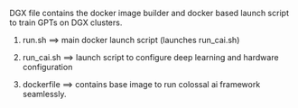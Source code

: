 DGX file contains the docker image builder and docker based launch script to train GPTs on DGX clusters. 

1) run.sh ==> main docker launch script (launches run_cai.sh)

2) run_cai.sh ==> launch script to configure deep learning and hardware configuration

3) dockerfile ==> contains base image to run colossal ai framework seamlessly. 
